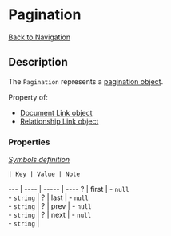 # Pagination
[Back to Navigation](README.md)

## Description

The `Pagination` represents a [pagination object](http://jsonapi.org/format/#fetching-pagination).

Property of:
- [Document Link object](objects-document-link.md)
- [Relationship Link object](objects-relationship-link.md)

### Properties

_[Symbols definition](objects-introduction.md#symbols)_

    | Key | Value | Note
--- | ---- | ----- | ----
? | first | - `null`<br />- `string` |
? | last | - `null`<br />- `string` |
? | prev | - `null`<br />- `string` |
? | next | - `null`<br />- `string` |
